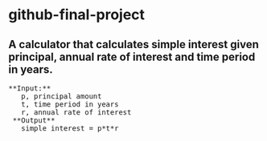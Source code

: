 # github-final-project

## A calculator that calculates simple interest given principal, annual rate of interest and time period in years.
<pre>
**Input:**
   p, principal amount
   t, time period in years
   r, annual rate of interest
 **Output**
   simple interest = p*t*r
</pre>
